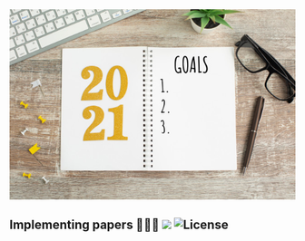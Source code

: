 <div align="center">
  <img src="https://github.com/Flursky/resolutions-2021/blob/main/year-goals-list-2021.jpg">
</div>

## Implementing papers 👨🏻‍💻 ![](https://img.shields.io/badge/progress-0%25-green.svg) ![License](https://img.shields.io/github/license/flursky/resolutions-2021.svg?color=blue&style=plastic)
